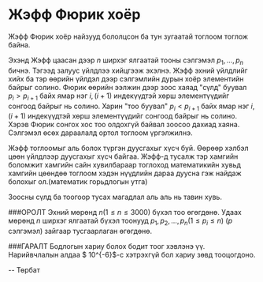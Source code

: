 Жэфф Фюрик хоёр
===============

Жэфф Фюрик хоёр найзууд бололцсон ба тун зугаатай тоглоом тоглож байна.

Эхэнд Жэфф цаасан дээр $n$ ширхэг ялгаатай тооны сэлгэмэл $p_1,...,p_n$ бичнэ. Тэгээд залуус үйлдлээ хийцгээж эхэлнэ. Жэфф эхний үйлдлийг хийх ба тэр өөрийн үйлдэл дээр сэлгэмлийн дурын хоёр элементийн байрыг солино. Фюрик өөрийн ээлжин дээр зоос хаяад "сүлд" буувал $p_i>p_{i+1}$ байх ямар нэг $i,(i+1)$ индекүүдтэй хөрш элементүүдийг сонгоод байрыг нь солино. Харин  "тоо буувал"  $p_i<p_{i+1}$ байх  ямар нэг $i,(i+1)$ индекүүдтэй хөрш элементүүдийг сонгоод байрыг нь солино. Хэрэв Фюрик сонгох хос тоо олдохгүй байвал зоосоо дахиад хаяна. Сэлгэмэл өсөх дараалалд ортол тоглоом үргэлжилнэ.

Жэфф тоглоомыг аль болох түргэн дуусгахыг хүсч буй. Өөрөөр хэлбэл цөөн үйлдлээр дуусгахыг хүсч байгаа. Жэфф-д тусалж тэр хамгийн боломжит хамгийн сайн хувилбараар тоглоход математикийн хувьд хамгийн цөөндөө тоглоом хэдэн нүүдлийн дараа дуусна гэж найдаж болохыг ол.(математик горьдлогын утга)  

Зоосны сүлд ба тоогоор тусах магадлал аль аль нь тавин хувь.

###ОРОЛТ
Эхний мөрөнд $n (1\le n\le 3000)$ бүхэл тоо өгөгдөнө. Удаах мөрөнд $n$ ширхэг ялгаатай бүхэл  тоонууд $p_1, p_2, ..., p_n (1\le p_i\le n)$ ($p$ сэлгэмэл) зайгаар тусгаарлаган өгөгдөнө.

###ГАРАЛТ
Бодлогын хариу болох бодит тоог хэвлэнэ үү. Нарийвчлалын алдаа $ 10^{-6}$-с хэтрэхгүй бол хариу зөвд тооцогдоно.

-- Төрбат
